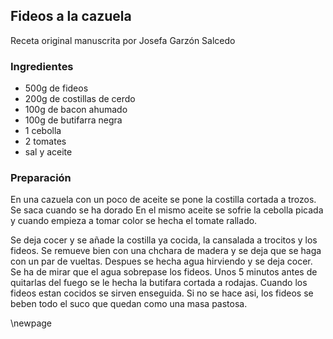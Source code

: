 ## Fideos a la cazuela

Receta original manuscrita por Josefa Garzón Salcedo

### Ingredientes

- 500g de fideos
- 200g de costillas de cerdo
- 100g de bacon ahumado
- 100g de butifarra negra
- 1 cebolla
- 2 tomates
- sal y aceite

### Preparación

En una cazuela con un poco de aceite se pone la costilla cortada a trozos.
Se saca cuando se ha dorado
En el mismo aceite se sofrie la cebolla picada y cuando empieza a tomar color se hecha el tomate rallado.

Se deja cocer y se añade la costilla ya cocida, la cansalada a trocitos y los fideos.
Se remueve bien con una chchara de madera y se deja que se haga con un par de vueltas.
Despues se hecha agua hirviendo y se deja cocer.
Se ha de mirar que el agua sobrepase los fideos.
Unos 5 minutos antes de quitarlas del fuego se le hecha la butifara cortada a rodajas.
Cuando los fideos estan cocidos se sirven enseguida.
Si no se hace asi, los fideos se beben todo el suco que quedan como una masa pastosa.

\newpage
